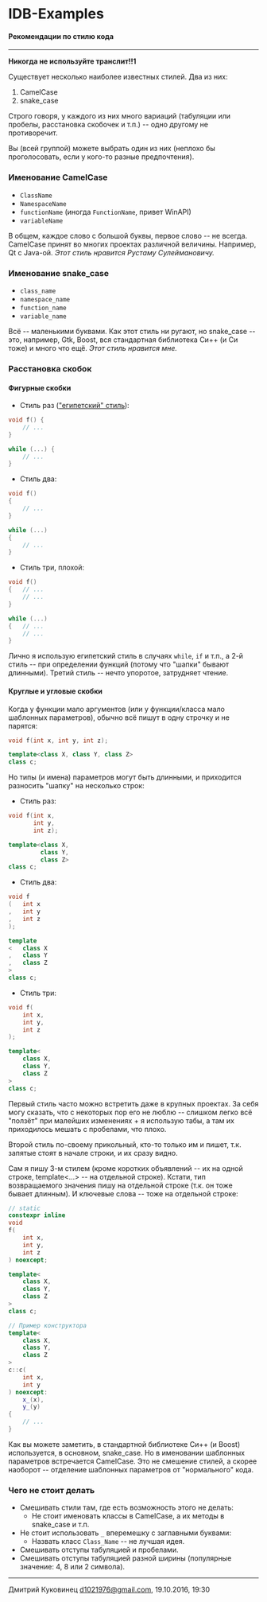 # IDB-Examples
#### Рекомендации по стилю кода
---

**Никогда не используйте транслит!!1**

Существует несколько наиболее известных стилей. Два из них:

1. CamelCase
2. snake_case

Строго говоря, у каждого из них много вариаций (табуляции или пробелы, расстановка скобочек и т.п.) -- одно другому не противоречит.

Вы (всей группой) можете выбрать один из них (неплохо бы проголосовать, если у кого-то разные предпочтения).


### Именование CamelCase

- `ClassName`
- `NamespaceName`
- `functionName` (иногда `FunctionName`, привет WinAPI)
- `variableName`

В общем, каждое слово с большой буквы, первое слово -- не всегда.
CamelCase принят во многих проектах различной величины. Например, Qt с Java-ой.
*Этот стиль нравится Рустаму Сулеймановичу.*


### Именование snake_case

- `class_name`
- `namespace_name`
- `function_name`
- `variable_name`

Всё -- маленькими буквами.
Как этот стиль ни ругают, но snake_case -- это, например, Gtk, Boost, вся стандартная библиотека Си++ (и Си тоже) и много что ещё.
*Этот стиль нравится мне.*


### Расстановка скобок

#### Фигурные скобки
- Стиль раз (["египетский" стиль](https://hsto.org/storage/habraeffect/5c/a7/5ca76ad3f387324adf6a5f84c18c22f8.jpg)):
```c++
void f() {
	// ...
}

while (...) {
	// ...
}
```
- Стиль два:
```c++
void f()
{
	// ...
}

while (...)
{
	// ...
}
```
- Стиль три, плохой:
```c++
void f()
{	// ...
	// ...
}

while (...)
{	// ...
	// ...
}
```

Лично я использую египетский стиль в случаях `while`, `if` и т.п., а 2-й стиль -- при определении функций (потому что "шапки" бывают длинными).
Третий стиль -- нечто упоротое, затрудняет чтение.


#### Круглые и угловые скобки
Когда у функции мало аргументов (или у функции/класса мало шаблонных параметров), обычно всё пишут в одну строчку и не парятся:
```c++
void f(int x, int y, int z);

template<class X, class Y, class Z>
class c;
```

Но типы (и имена) параметров могут быть длинными, и приходится разносить "шапку" на несколько строк:

- Стиль раз:
```c++
void f(int x,
       int y,
       int z);

template<class X,
         class Y,
         class Z>
class c;
```
- Стиль два:
```c++
void f
(	int x
,	int y
,	int z
);

template
<	class X
,	class Y
,	class Z
>
class c;
```
- Стиль три:
```c++
void f(
	int x,
	int y,
	int z
);

template<
	class X,
	class Y,
	class Z
>
class c;
```

Первый стиль часто можно встретить даже в крупных проектах. За себя могу сказать, что с некоторых пор его не люблю -- слишком легко всё "ползёт" при малейших изменениях + я использую табы, а там их приходилось мешать с пробелами, что плохо.

Второй стиль по-своему прикольный, кто-то только им и пишет, т.к. запятые стоят в начале строки, и их сразу видно.

Сам я пишу 3-м стилем (кроме коротких объявлений -- их на одной строке, template<...> -- на отдельной строке). Кстати, тип возвращаемого значения пишу на отдельной строке (т.к. он тоже бывает длинным). И ключевые слова -- тоже на отдельной строке:
```c++
// static
constexpr inline
void
f(
	int x,
	int y,
	int z
) noexcept;

template<
	class X,
	class Y,
	class Z
>
class c;

// Пример конструктора
template<
	class X,
	class Y,
	class Z
>
c::c(
	int x,
	int y
) noexcept:
	x_(x),
	y_(y)
{
	// ...
}
```

Как вы можете заметить, в стандартной библиотеке Си++ (и Boost) используется, в основном, snake_case. Но в именовании шаблонных параметров встречается CamelCase. Это не смешение стилей, а скорее наоборот -- отделение шаблонных параметров от "нормального" кода.


### Чего не стоит делать

- Смешивать стили там, где есть возможность этого не делать:
	+ Не стоит именовать классы в CamelCase, а их методы в snake_case и т.п.
- Не стоит использовать `_` вперемешку с заглавными буквами:
	+ Назвать класс `Class_Name` -- не лучшая идея.
- Смешивать отступы табуляцией и пробелами.
- Смешивать отступы табуляцией разной ширины (популярные значение: 4, 8 или 2 символа).


---
Дмитрий Куковинец <d1021976@gmail.com>, 19.10.2016, 19:30
